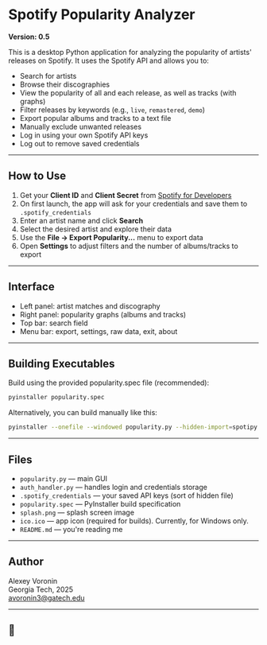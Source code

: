 # Spotify Popularity Analyzer

**Version: 0.5**

This is a desktop Python application for analyzing the popularity of artists' releases on Spotify. It uses the Spotify API and allows you to:

- Search for artists  
- Browse their discographies
- View the popularity of all and each release, as well as tracks (with graphs)  
- Filter releases by keywords (e.g., `live`, `remastered`, `demo`)  
- Export popular albums and tracks to a text file  
- Manually exclude unwanted releases  
- Log in using your own Spotify API keys  
- Log out to remove saved credentials

---

## How to Use

1. Get your **Client ID** and **Client Secret** from [Spotify for Developers](https://developer.spotify.com/dashboard/applications)  
2. On first launch, the app will ask for your credentials and save them to `.spotify_credentials`  
3. Enter an artist name and click **Search**  
4. Select the desired artist and explore their data  
5. Use the **File → Export Popularity...** menu to export data  
6. Open **Settings** to adjust filters and the number of albums/tracks to export

---

## Interface

- Left panel: artist matches and discography  
- Right panel: popularity graphs (albums and tracks)  
- Top bar: search field  
- Menu bar: export, settings, raw data, exit, about

---

## Building Executables
Build using the provided popularity.spec file (recommended):

```bash
pyinstaller popularity.spec
```
Alternatively, you can build manually like this:

```bash
pyinstaller --onefile --windowed popularity.py --hidden-import=spotipy
```

---

## Files

- `popularity.py` — main GUI  
- `auth_handler.py` — handles login and credentials storage  
- `.spotify_credentials` — your saved API keys (sort of hidden file)
- `popularity.spec` — PyInstaller build specification
- `splash.png` — splash screen image
- `ico.ico` — app icon (required for builds). Currently, for Windows only.
- `README.md` — you're reading me
---

## Author

Alexey Voronin  
Georgia Tech, 2025  
avoronin3@gatech.edu  

---

##  🤘
